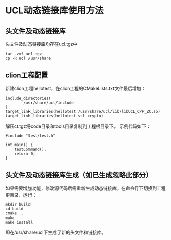 # UCL动态链接库使用方法
## 头文件及动态链接库
头文件及动态链接库均存在ucl.tgz中
```
tar -zxf ucl.tgz 
cp -R ucl /usr/share
```
## clion工程配置
新建clion工程hellotest，在clion工程的CMakeLists.txt文件最后增加：
```
include_directories(
        /usr/share/ucl/include
)
target_link_libraries(hellotest /usr/share/ucl/lib/libUCL_CPP_ZC.so)
target_link_libraries(hellotest ssl crypto)
```
 解压ct.tgz将code目录和tools目录复制到工程根目录下。
示例代码如下：
```
#include "test/test.h"

int main() {
    testCommand();
    return 0;
}
```

## 头文件及动态链接库生成（如已生成忽略此部分）
如果需要增加功能，修改源代码后需重新生成动态链接库，在命令行下切换到工程更目录，运行：
```
mkdir build
cd build
cmake ..
make 
make install
```
即在/usr/share/ucl下生成了新的头文件和链接库。
